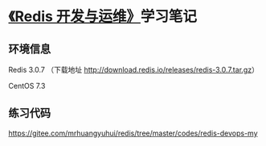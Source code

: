 # [《Redis 开发与运维》](https://mrhuangyuhui.gitee.io/books/8PpgED.html)学习笔记

## 环境信息

Redis 3.0.7 （下载地址 <http://download.redis.io/releases/redis-3.0.7.tar.gz>）

CentOS 7.3

## 练习代码

<https://gitee.com/mrhuangyuhui/redis/tree/master/codes/redis-devops-my>